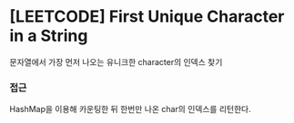 # [LEETCODE] First Unique Character in a String

문자열에서 가장 먼저 나오는 유니크한 character의 인덱스 찾기

### 접근

HashMap을 이용해 카운팅한 뒤 한번만 나온 char의 인덱스를 리턴한다.
